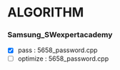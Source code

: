 # ALGORITHM

### Samsung_SWexpertacademy

- [x] pass : 5658_password.cpp
- [ ] optimize : 5658_password.cpp
